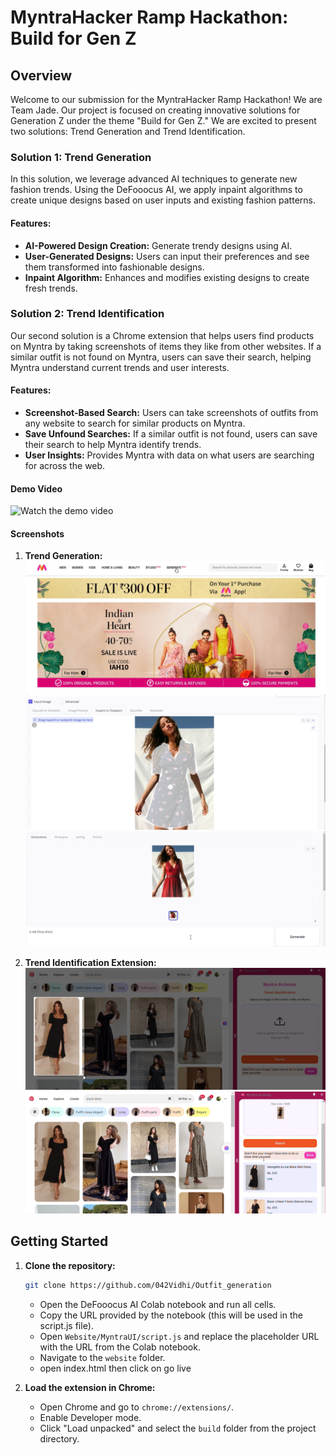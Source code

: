 # MyntraHacker Ramp Hackathon: Build for Gen Z

## Overview

Welcome to our submission for the MyntraHacker Ramp Hackathon! We are Team Jade. Our project is focused on creating innovative solutions for Generation Z under the theme "Build for Gen Z." We are excited to present two solutions: Trend Generation and Trend Identification.

### Solution 1: Trend Generation

In this solution, we leverage advanced AI techniques to generate new fashion trends. Using the DeFooocus AI, we apply inpaint algorithms to create unique designs based on user inputs and existing fashion patterns.

#### Features:
- **AI-Powered Design Creation:** Generate trendy designs using AI.
- **User-Generated Designs:** Users can input their preferences and see them transformed into fashionable designs.
- **Inpaint Algorithm:** Enhances and modifies existing designs to create fresh trends.


### Solution 2: Trend Identification

Our second solution is a Chrome extension that helps users find products on Myntra by taking screenshots of items they like from other websites. If a similar outfit is not found on Myntra, users can save their search, helping Myntra understand current trends and user interests.

#### Features:
- **Screenshot-Based Search:** Users can take screenshots of outfits from any website to search for similar products on Myntra.
- **Save Unfound Searches:** If a similar outfit is not found, users can save their search to help Myntra identify trends.
- **User Insights:** Provides Myntra with data on what users are searching for across the web.

#### Demo Video
![Watch the demo video](https://drive.google.com/file/d/1R4il9qgttnKw2wKCPkdOmb3DNLGQ_Ch_/view?usp=sharing)

#### Screenshots
1. **Trend Generation:**
   ![Pic](Results/1.png)
   ![Pic](Results/2.png)
   ![Pic](Results/3.png)


2. **Trend Identification Extension:**
   ![Pic](Results/4.png)
   ![Pic](Results/5.png)

## Getting Started

1. **Clone the repository:**
   ```sh
   git clone https://github.com/042Vidhi/Outfit_generation

   ```
   - Open the DeFooocus AI Colab notebook and run all cells.
   - Copy the URL provided by the notebook (this will be used in the script.js file).
   - Open `Website/MyntraUI/script.js` and replace the placeholder URL with the URL from the Colab notebook.
   - Navigate to the `website` folder.
   - open index.html then click on go live 


2. **Load the extension in Chrome:**
   - Open Chrome and go to `chrome://extensions/`.
   - Enable Developer mode.
   - Click "Load unpacked" and select the `build` folder from the project directory.


